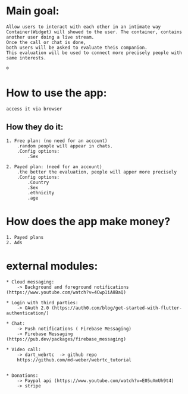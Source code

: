 
# Main goal:
    Allow users to interact with each other in an intimate way
    Container(Widget) will showed to the user. The container, contains another user doing a live stream.
    Once the call or chat is done,
    both users will be asked to evaluate theis companion.
    This evaluation will be used to connect more precisely people with same interests.

º
# How to use the app:
    access it via browser


## How they do it:
    1. Free plan: (no need for an account)
        .random people will appear in chats. 
        .Config options:
            .Sex

    2. Payed plan: (need for an account)
        .the better the evaluation, people will apper more precisely
        .Config options:
            .Country
            .Sex
            .ethnicity
            .age

# How does the app make money?
    1. Payed plans
    2. Ads




# external modules:

    * Cloud messaging:
        -> Background and foreground notifications  (https://www.youtube.com/watch?v=4Cwp1iA8BaQ)
    
    * Login with third parties:
        -> OAuth 2.0 (https://auth0.com/blog/get-started-with-flutter-authentication/)

    * Chat:
        -> Push notifications ( Firebase Messaging)
        -> Firebase Messaging (https://pub.dev/packages/firebase_messaging)

    * Video call:
        -> dart_webrtc  -> github repo
        https://github.com/md-weber/webrtc_tutorial


    * Donations:
        -> Paypal api (https://www.youtube.com/watch?v=E05uXmUh9t4)
        -> stripe
    
            